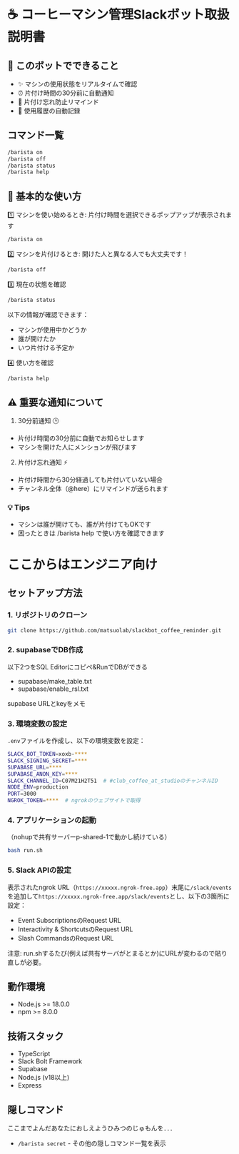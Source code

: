 # ☕ コーヒーマシン管理Slackボット取扱説明書

## 🎯 このボットでできること

- ✨ マシンの使用状態をリアルタイムで確認
- ⏰ 片付け時間の30分前に自動通知
- 🔔 片付け忘れ防止リマインド
- 📝 使用履歴の自動記録

## コマンド一覧

```bash
/barista on
/barista off
/barista status
/barista help
```

## 📱 基本的な使い方

1️⃣ マシンを使い始めるとき: 片付け時間を選択できるポップアップが表示されます

```bash
/barista on
```

2️⃣ マシンを片付けるとき: 開けた人と異なる人でも大丈夫です！

```bash
/barista off
```

3️⃣ 現在の状態を確認

```bash
/barista status
```

以下の情報が確認できます：

- マシンが使用中かどうか
- 誰が開けたか
- いつ片付ける予定か

4️⃣ 使い方を確認

```bash
/barista help
```

## ⚠️ 重要な通知について

1. 30分前通知 🕒

- 片付け時間の30分前に自動でお知らせします
- マシンを開けた人にメンションが飛びます

2. 片付け忘れ通知 ⚡

- 片付け時間から30分経過しても片付いていない場合
- チャンネル全体（@here）にリマインドが送られます

### 💡 Tips

- マシンは誰が開けても、誰が片付けてもOKです
- 困ったときは /barista help で使い方を確認できます

# ここからはエンジニア向け

## セットアップ方法

### 1. リポジトリのクローン

```bash
git clone https://github.com/matsuolab/slackbot_coffee_reminder.git
```

### 2. supabaseでDB作成

以下2つをSQL Editorにコピペ&RunでDBができる

- supabase/make_table.txt
- supabase/enable_rsl.txt

supabase URLとkeyをメモ

### 3. 環境変数の設定

`.env`ファイルを作成し、以下の環境変数を設定：

```bash
SLACK_BOT_TOKEN=xoxb-****
SLACK_SIGNING_SECRET=****
SUPABASE_URL=****
SUPABASE_ANON_KEY=****
SLACK_CHANNEL_ID=C07M21H2T51  # #club_coffee_at_studioのチャンネルID
NODE_ENV=production
PORT=3000
NGROK_TOKEN=****  # ngrokのウェブサイトで取得
```

### 4. アプリケーションの起動

（nohupで共有サーバーp-shared-1で動かし続けている）

```bash
bash run.sh
```

### 5. Slack APIの設定

表示されたngrok URL（`https://xxxxx.ngrok-free.app`）末尾に`/slack/events`を追加して`https://xxxxx.ngrok-free.app/slack/events`とし、以下の3箇所に設定：

- Event SubscriptionsのRequest URL
- Interactivity & ShortcutsのRequest URL
- Slash CommandsのRequest URL

注意: run.shするたび(例えば共有サーバがとまるとか)にURLが変わるので貼り直しが必要。

## 動作環境

- Node.js >= 18.0.0
- npm >= 8.0.0

## 技術スタック

- TypeScript
- Slack Bolt Framework
- Supabase
- Node.js (v18以上)
- Express

## 隠しコマンド

ここまでよんだあなたにおしえようひみつのじゅもんを．．．

- `/barista secret` - その他の隠しコマンド一覧を表示
